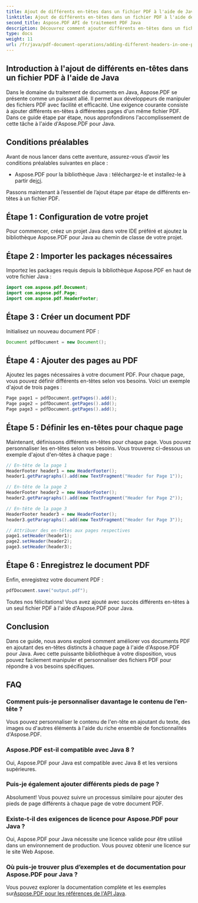 ```yaml
---
title: Ajout de différents en-têtes dans un fichier PDF à l'aide de Java
linktitle: Ajout de différents en-têtes dans un fichier PDF à l'aide de Java
second_title: Aspose.PDF API de traitement PDF Java
description: Découvrez comment ajouter différents en-têtes dans un fichier PDF à l'aide de Java avec Aspose.PDF. Guide étape par étape pour personnaliser les en-têtes PDF.
type: docs
weight: 11
url: /fr/java/pdf-document-operations/adding-different-headers-in-one-pdf-file-using-java/
---
```


## Introduction à l'ajout de différents en-têtes dans un fichier PDF à l'aide de Java

Dans le domaine du traitement de documents en Java, Aspose.PDF se présente comme un puissant allié. Il permet aux développeurs de manipuler des fichiers PDF avec facilité et efficacité. Une exigence courante consiste à ajouter différents en-têtes à différentes pages d'un même fichier PDF. Dans ce guide étape par étape, nous approfondirons l'accomplissement de cette tâche à l'aide d'Aspose.PDF pour Java. 

## Conditions préalables

Avant de nous lancer dans cette aventure, assurez-vous d’avoir les conditions préalables suivantes en place :

-  Aspose.PDF pour la bibliothèque Java : téléchargez-le et installez-le à partir de[ici](https://releases.aspose.com/pdf/java/).

Passons maintenant à l’essentiel de l’ajout étape par étape de différents en-têtes à un fichier PDF.

## Étape 1 : Configuration de votre projet

Pour commencer, créez un projet Java dans votre IDE préféré et ajoutez la bibliothèque Aspose.PDF pour Java au chemin de classe de votre projet.

## Étape 2 : Importer les packages nécessaires

Importez les packages requis depuis la bibliothèque Aspose.PDF en haut de votre fichier Java :

```java
import com.aspose.pdf.Document;
import com.aspose.pdf.Page;
import com.aspose.pdf.HeaderFooter;
```

## Étape 3 : Créer un document PDF

Initialisez un nouveau document PDF :

```java
Document pdfDocument = new Document();
```

## Étape 4 : Ajouter des pages au PDF

Ajoutez les pages nécessaires à votre document PDF. Pour chaque page, vous pouvez définir différents en-têtes selon vos besoins. Voici un exemple d'ajout de trois pages :

```java
Page page1 = pdfDocument.getPages().add();
Page page2 = pdfDocument.getPages().add();
Page page3 = pdfDocument.getPages().add();
```

## Étape 5 : Définir les en-têtes pour chaque page

Maintenant, définissons différents en-têtes pour chaque page. Vous pouvez personnaliser les en-têtes selon vos besoins. Vous trouverez ci-dessous un exemple d'ajout d'en-têtes à chaque page :

```java
// En-tête de la page 1
HeaderFooter header1 = new HeaderFooter();
header1.getParagraphs().add(new TextFragment("Header for Page 1"));

// En-tête de la page 2
HeaderFooter header2 = new HeaderFooter();
header2.getParagraphs().add(new TextFragment("Header for Page 2"));

// En-tête de la page 3
HeaderFooter header3 = new HeaderFooter();
header3.getParagraphs().add(new TextFragment("Header for Page 3"));

// Attribuer des en-têtes aux pages respectives
page1.setHeader(header1);
page2.setHeader(header2);
page3.setHeader(header3);
```

## Étape 6 : Enregistrez le document PDF

Enfin, enregistrez votre document PDF :

```java
pdfDocument.save("output.pdf");
```

Toutes nos félicitations! Vous avez ajouté avec succès différents en-têtes à un seul fichier PDF à l'aide d'Aspose.PDF pour Java.

## Conclusion

Dans ce guide, nous avons exploré comment améliorer vos documents PDF en ajoutant des en-têtes distincts à chaque page à l'aide d'Aspose.PDF pour Java. Avec cette puissante bibliothèque à votre disposition, vous pouvez facilement manipuler et personnaliser des fichiers PDF pour répondre à vos besoins spécifiques.

## FAQ

### Comment puis-je personnaliser davantage le contenu de l’en-tête ?

Vous pouvez personnaliser le contenu de l'en-tête en ajoutant du texte, des images ou d'autres éléments à l'aide du riche ensemble de fonctionnalités d'Aspose.PDF.

### Aspose.PDF est-il compatible avec Java 8 ?

Oui, Aspose.PDF pour Java est compatible avec Java 8 et les versions supérieures.

### Puis-je également ajouter différents pieds de page ?

Absolument! Vous pouvez suivre un processus similaire pour ajouter des pieds de page différents à chaque page de votre document PDF.

### Existe-t-il des exigences de licence pour Aspose.PDF pour Java ?

Oui, Aspose.PDF pour Java nécessite une licence valide pour être utilisé dans un environnement de production. Vous pouvez obtenir une licence sur le site Web Aspose.

### Où puis-je trouver plus d’exemples et de documentation pour Aspose.PDF pour Java ?

 Vous pouvez explorer la documentation complète et les exemples sur[Aspose.PDF pour les références de l'API Java](https://reference.aspose.com/pdf/java/).